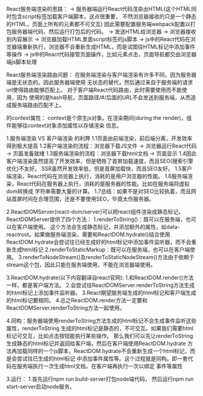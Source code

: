 React服务端渲染的思路：
    -> 服务器端运行React代码渲染出HTML(这个HTML同时包含script标签加载客户端脚本，这点很重要，
       不然浏览器接收的只是一个静态的HTML，页面上所有的元素都不可交互)
       因此需要配置服务端webpack配置以打包服务器端代码，然后运行打包后的代码。
    -> 发送HTML给浏览器 
    -> 浏览器接收到内容展示
    -> 浏览器加载HTML里面script标签的js脚本
    -> js中的React代码在浏览器端重新执行，浏览器不会重新生成HTML，而是试图往HTML标记中添加事件等操作
    -> js中的React代码接管页面操作，比如元素点击，页面导航都交由浏览器端js脚本处理
    
    
React服务端渲染路由问题：
    在服务端渲染与客户端渲染有许多不同，因为服务器端是无状态的。因此服务器端使用
    无状态的<StaticRouter>替代<BrowserRouter>，然后通过来自于服务端的请求url使得路由能够匹配上。
    对于客户端React代码路由，此时需要使用<BrowserRouter>而不能使用<HashRouter>，因为<HashRouter>
    使用的是hash导航，页面路径/#/后面的URL不会发送到服务端，从而造成服务端路由匹配不上。

<StaticRouter>的context属性：
    context是个原生js对象。在渲染期间(during the render)，组件能够往context对象添加属性以存储渲染
    信息。
    
    
    
1.服务端渲染 VS 客户端渲染 的利弊
    1.1页面由前端渲染，前后端分离，开发效率得到极大提高
    1.2客户端渲染的流程：浏览器下载JS文件 -> 浏览器运行React代码 -> 页面准备就绪
    1.3服务端渲染的流程：浏览器下载html文档 -> 页面显示
    1.4因此客户端渲染虽然提高了开发效率，但是牺牲了首屏加载速度，而且SEO(搜索引擎优化)不友好。
        SSR虽然开发效率低，但是首屏加载快，而且SEO友好。
    1.5客户端渲染，React代码在浏览器上执行，消耗的是用户浏览器的性能。
    1.6服务端渲染，React代码在服务器上执行，消耗的是服务器的性能。比如在服务端将虚拟dom转换成
       字符串需要大量的计算。
    1.7总结：如果不是对SEO比较执着，而且网站首屏时间在合理范围，还是不要使用SEO，毕竟太伤服务器。   
        
2.ReactDOMServer(react-dom/server)可以把react组件渲染成静态标记。
    ReactDOMServer提供了四个方法：
        1.renderToString()：既可以在服务端，也可以在客户端使用。
            这个方法会生成静态标记，并添加额外的属性，如data-reactroot。如果做服务端渲染，需要和ReactDOM.hydrate()结合使用
            ReactDOM.hydrate会尝试往已经生成好的html标记中添加事件监听器，而不会重新生成html标记
        2.renderToStaticMarkup：既可以在服务端，也可以在客户端使用。
        3.renderToNodeStream()及renderToStaticNodeStream()方法由于依赖于
        stream这个包，因此只能在服务端使用，不能在浏览器端使用。

3.ReactDOM.hydrate(以下内容翻译自react官网):
    1.和ReactDOM.render()方法一样，都是客户端方法。
    2.会尝试往ReactDOMServer.renderToString方法生成的html标记上添加事件监听器。
    3.React期望服务端生成的html标记和客户端生成的html标记要相同。
    4.总之ReactDOM.render方法一定要和ReactDOMServer.renderToString方法一起使用。
    
    
4.同构：服务器端使用renderToString方法生成的html标记不会生成事件监听这些属性，renderToString
    生成的html标记是静态的，不可交互。如果我们需要html标记可交互，比如点击按钮能执行某些操作。
    那么我们可以先让renderToString生成静态的html标记并返回给客户端，然后在客户端使用ReactDOM.hydrate
    方法再加载同样的一个js脚本，ReactDOM.hydrate不会重新生成一个html标记，而是会尝试往已生成的html标记
    中添加事件属性等。这个过程就是同构。即一套代码在服务端执行一次生成html文档，在客户端再执行一次以绑定
    事件等属性
    
3.运行：
    1.首先运行npm run build-server打包node端代码，
    然后运行npm run start-server启动node服务。
